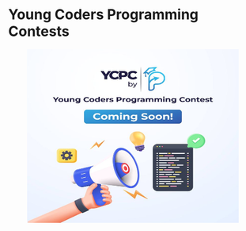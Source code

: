 # Young Coders Programming Contests

<p align="center"> 
<img height="350" width="85%" src="/Beginner Level 1st Round/YCPC by Phitron.jpg">
</p>
